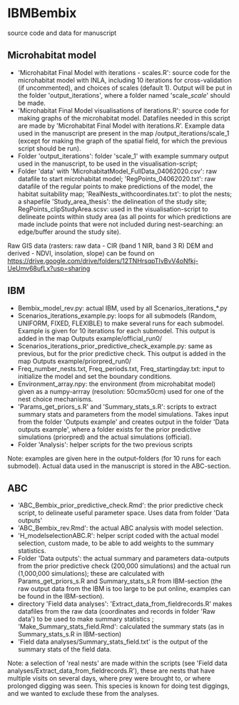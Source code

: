 # IBMBembix
source code and data for manuscript

## Microhabitat model
- 'Microhabitat Final Model with iterations - scales.R': source code for the microhabitat model with INLA, including 10 iterations for cross-validation (if uncommented), and choices of scales (default 1). Output will be put in the folder 'output_iterations', where a folder named 'scale_*scale*' should be made.
- 'Microhabitat Final Model visualisations of iterations.R': source code for making graphs of the microhabitat model. Datafiles needed in this script are made by 'Microhabitat Final Model with iterations.R'. Example data used in the manuscript are present in the map /output_iterations/scale_1 (except for making the graph of the spatial field, for which the previous script should be run).
- Folder 'output_iterations': folder 'scale_1' with example summary output used in the manuscript, to be used in the visualisation-script; 
- Folder 'data' with 'MicrohabitatModel_FullData_04062020.csv': raw datafile to start microhabitat model; 'RegPoints_04062020.txt': raw datafile of the regular points to make predictions of the model, the habitat suitability map; 'RealNests_withcoordinates.txt': to plot the nests; a shapefile 'Study_area_thesis': the delineation of the study site; RegPoints_clipStudyArea.scsv: used in the visualisation-script to delineate points within study area (as all points for which predictions are made include points that were not included during nest-searching: an edge/buffer around the study site).

Raw GIS data (rasters: raw data - CIR (band 1 NIR, band 3 R) DEM and derived - NDVI, insolation, slope) can be found on https://drive.google.com/drive/folders/12TNHrsqpTIvBvV4oNfkj-UeUmv68ufLx?usp=sharing

## IBM
- Bembix_model_rev.py: actual IBM, used by all Scenarios_iterations_*.py
- Scenarios_iterations_example.py: loops for all submodels (Random, UNIFORM, FIXED, FLEXIBLE) to make several runs for each submodel. Example is given for 10 iterations for each submodel. This output is added in the map Outputs example/official_run0/
- Scenarios_iterations_prior_predictive_check_example.py: same as previous, but for the prior predictive check. This output is added in the map Outputs example/priorpred_run0/
- Freq_number_nests.txt, Freq_periods.txt, Freq_startingday.txt: input to initialize the model and set the boundary conditions.
- Environment_array.npy: the environment (from microhabitat model) given as a numpy-arrray (resolution: 50cmx50cm) used for one of the nest choice mechanisms.
- 'Params_get_priors_s.R' and 'Summary_stats_s.R': scripts to extract summary stats and parameters from the model simulations. Takes input from the folder 'Outputs example' and creates output in the folder 'Data outputs example', where a folder exists for the prior predictive simulations (priorpred) and the actual simulations (official).
- Folder 'Analysis': helper scripts for the two previous scripts

Note: examples are given here in the output-folders (for 10 runs for each submodel). Actual data used in the manuscript is stored in the ABC-section.

## ABC
- 'ABC_Bembix_prior_predictive_check.Rmd': the prior predictive check script, to delineate useful parameter space. Uses data from folder 'Data outputs'
- 'ABC_Bembix_rev.Rmd': the actual ABC analysis with model selection.
- 'H_modelselectionABC.R': helper script coded with the actual model selection, custom made, to be able to add weights to the summary statistics.
- Folder 'Data outputs': the actual summary and parameters data-outputs from the prior predictive check (200,000 simulations) and the actual run (1,000,000 simulations); these are calculated with Params_get_priors_s.R and Summary_stats_s.R from IBM-section (the raw output data from the IBM is too large to be put online, examples can be found in the IBM-section).
- directory 'Field data analyses': 'Extract_data_from_fieldrecords.R' makes datafiles from the raw data (coordinates and records in folder 'Raw data') to be used to make summary statistics ; 'Make_Summary_stats_field.Rmd': calculated the summary stats (as in Summary_stats_s.R in IBM-section)
- 'Field data analyses/Summary_stats_field.txt' is the output of the summary stats of the field data.



Note: a selection of 'real nests' are made within the scripts (see 'Field data analyses/Extract_data_from_fieldrecords.R'), these are nests that have multiple visits on several days, where prey were brought to, or where prolonged digging was seen. This species is known for doing test diggings, and we wanted to exclude these from the analyses.
